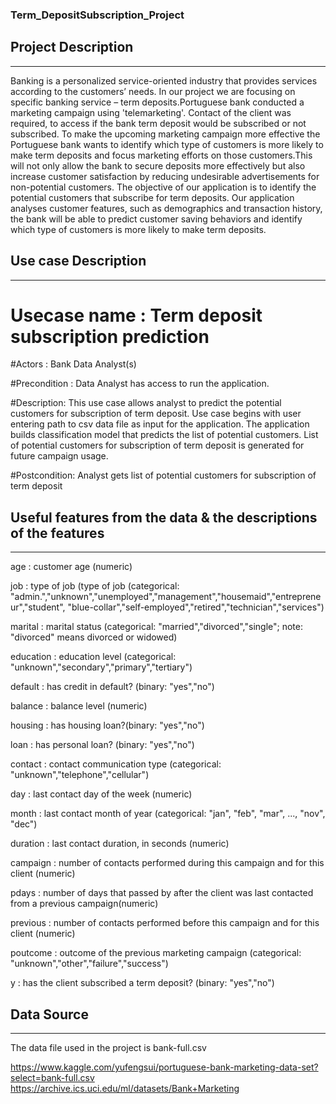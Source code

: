 ### Term_DepositSubscription_Project

## Project Description
***

Banking is a personalized service-oriented industry that provides services according to the customers’ needs. In our project we are focusing on specific banking service – term deposits.Portuguese bank conducted a marketing campaign using 'telemarketing'. Contact of the client was required, to access if the bank term deposit would be subscribed or not subscribed. To make the upcoming marketing campaign more effective the Portuguese bank wants to identify which type of customers is more likely to make term deposits and focus marketing efforts on those customers.This will not only allow the bank to secure deposits more effectively but also increase customer satisfaction by reducing undesirable advertisements for non-potential customers. The objective of our application is to identify the potential customers that subscribe for term deposits. Our application analyses customer features, such as demographics and transaction history, the bank will be able to predict customer saving behaviors and identify which type of customers is more likely to make term deposits.
  
  
## Use case Description
***
# Usecase name : Term deposit subscription prediction

#Actors : Bank Data Analyst(s)

#Precondition : Data Analyst has access to run the application.                 

#Description: This use case allows analyst to predict the potential customers for subscription of term deposit.
Use case begins with user entering path to csv data file as input for the application. 
The application builds classification model that predicts the list of potential customers. 
List of potential customers for subscription of term deposit is generated for future campaign usage. 

#Postcondition: Analyst gets list of potential customers for subscription of term deposit


## Useful features from the data & the descriptions of the features
***

 age : customer age (numeric)
 
 job : type of job (type of job (categorical: "admin.","unknown","unemployed","management","housemaid","entrepreneur","student",
                                       "blue-collar","self-employed","retired","technician","services") 
 
 marital : marital status (categorical: "married","divorced","single"; note: "divorced" means divorced or widowed)
 
 education : education level (categorical: "unknown","secondary","primary","tertiary")
 
 default : has credit in default? (binary: "yes","no")
 
 balance : balance level (numeric) 
 
 housing : has housing loan?(binary: "yes","no") 
 
 loan : has personal loan? (binary: "yes","no")
 
 contact : contact communication type  (categorical: "unknown","telephone","cellular") 
 
 day : last contact day of the week (numeric)
 
 month : last contact month of year (categorical: "jan", "feb", "mar", ..., "nov", "dec")
 
 duration : last contact duration, in seconds (numeric)
 
 campaign : number of contacts performed during this campaign and for this client (numeric)
 
 pdays : number of days that passed by after the client was last contacted from a previous campaign(numeric) 
 
 previous : number of contacts performed before this campaign and for this client (numeric)
 
 poutcome : outcome of the previous marketing campaign (categorical: "unknown","other","failure","success")
 
 y : has the client subscribed a term deposit? (binary: "yes","no")


## Data Source
***

The data file used in the project is bank-full.csv

https://www.kaggle.com/yufengsui/portuguese-bank-marketing-data-set?select=bank-full.csv
https://archive.ics.uci.edu/ml/datasets/Bank+Marketing
